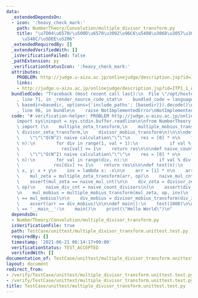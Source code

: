 ```yaml
---
data:
  _extendedDependsOn:
  - icon: ':heavy_check_mark:'
    path: NumberTheory/Convolution/multiple_divisor_transform.py
    title: "\u7D04\u6570/\u500D\u6570\u3092\u96C6\u5408\u3068\u3057\u305F\u7D2F\u7A4D\
      \u548C/\u5DEE\u5206"
  _extendedRequiredBy: []
  _extendedVerifiedWith: []
  _isVerificationFailed: false
  _pathExtension: py
  _verificationStatusIcon: ':heavy_check_mark:'
  attributes:
    PROBLEM: http://judge.u-aizu.ac.jp/onlinejudge/description.jsp?id=ITP1_1_A
    links:
    - http://judge.u-aizu.ac.jp/onlinejudge/description.jsp?id=ITP1_1_A
  bundledCode: "Traceback (most recent call last):\n  File \"/opt/hostedtoolcache/Python/3.9.7/x64/lib/python3.9/site-packages/onlinejudge_verify/documentation/build.py\"\
    , line 71, in _render_source_code_stat\n    bundled_code = language.bundle(stat.path,\
    \ basedir=basedir, options={'include_paths': [basedir]}).decode()\n  File \"/opt/hostedtoolcache/Python/3.9.7/x64/lib/python3.9/site-packages/onlinejudge_verify/languages/python.py\"\
    , line 96, in bundle\n    raise NotImplementedError\nNotImplementedError\n"
  code: "# verification-helper: PROBLEM http://judge.u-aizu.ac.jp/onlinejudge/description.jsp?id=ITP1_1_A\n\
    import sys\ninput = sys.stdin.buffer.readline\n\nfrom NumberTheory.Convolution.multiple_divisor_transform\
    \ import (\n    multiple_zeta_transform,\n    multiple_mobius_transform,\n   \
    \ divisor_zeta_transform,\n    divisor_mobius_transform\n)\n\n\ndef naive_count_divisors(n):\n\
    \    \"\"\"O(N^2) naive calculation\"\"\"\n    res = [0] * n\n    for val in range(1,\
    \ n):\n        for div in range(1, val + 1):\n            if val % div == 0:\n\
    \                res[val] += 1\n    return res\n\n\ndef naive_count_multiples(n):\n\
    \    \"\"\"O(N^2) naive calculation\"\"\"\n    res = [0] * n\n    for div in range(1,\
    \ n):\n        for val in range(div, n):\n            if val % div == 0:\n   \
    \             res[div] += 1\n    return res\n\n\ndef test(n):\n    op = lambda\
    \ x, y: x + y\n    inv = lambda x: -x\n\n    arr = [1] * n\n    arr[0] = 0\n\n\
    \    mul_zeta = multiple_zeta_transform(arr, op)\n    naive_mul_cnt = naive_count_multiples(n)\n\
    \    assert(mul_zeta == naive_mul_cnt)\n\n    div_zeta = divisor_zeta_transform(arr,\
    \ op)\n    naive_div_cnt = naive_count_divisors(n)\n    assert(div_zeta == naive_div_cnt)\n\
    \n    mul_mobius = multiple_mobius_transform(mul_zeta, op, inv)\n    assert(arr\
    \ == mul_mobius)\n\n    div_mobius = divisor_mobius_transform(div_zeta, op, inv)\n\
    \    assert(arr == div_mobius)\n\n\ndef main():\n    test(1000)\n\n\nif __name__\
    \ == '__main__':\n    main()\n    print(\"Hello World\")\n"
  dependsOn:
  - NumberTheory/Convolution/multiple_divisor_transform.py
  isVerificationFile: true
  path: TestCase/unittest/multiple_divisor_transform.unittest.test.py
  requiredBy: []
  timestamp: '2021-06-21 06:14:17+09:00'
  verificationStatus: TEST_ACCEPTED
  verifiedWith: []
documentation_of: TestCase/unittest/multiple_divisor_transform.unittest.test.py
layout: document
redirect_from:
- /verify/TestCase/unittest/multiple_divisor_transform.unittest.test.py
- /verify/TestCase/unittest/multiple_divisor_transform.unittest.test.py.html
title: TestCase/unittest/multiple_divisor_transform.unittest.test.py
---
```

